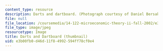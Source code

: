```yaml
---
content_type: resource
description: Darts and dartboard. (Photograph courtesy of Daniel Bersak.)
file: null
file_location: /coursemedia/14-122-microeconomic-theory-ii-fall-2002/e3b00fb0d46d11f84992594ff78cf0e4_14-122f02-th.jpg
file_type: image/jpeg
resourcetype: Image
title: Darts and Dartboard (thumbnail)
uid: e3b00fb0-d46d-11f8-4992-594ff78cf0e4
---
```

